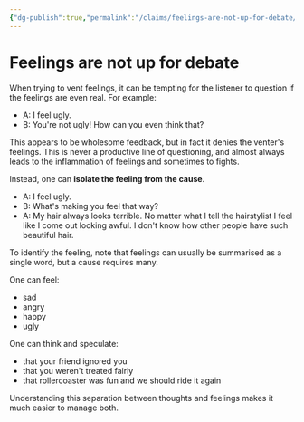```yaml
---
{"dg-publish":true,"permalink":"/claims/feelings-are-not-up-for-debate/","title":"Feelings are not up for debate","tags":["claim","published"],"updated":"2025-05-30T21:57:25.210-07:00"}
---
```



# Feelings are not up for debate

When trying to vent feelings, it can be tempting for the listener to question if the feelings are even real. For example:

- A: I feel ugly.
- B: You're not ugly! How can you even think that?

This appears to be wholesome feedback, but in fact it denies the venter's feelings. This is never a productive line of questioning, and almost always leads to the inflammation of feelings and sometimes to fights. 

Instead, one can **isolate the feeling from the cause**.

- A: I feel ugly.
- B: What's making you feel that way?
- A: My hair always looks terrible. No matter what I tell the hairstylist I feel like I come out looking awful. I don't know how other people have such beautiful hair.

To identify the feeling, note that feelings can usually be summarised as a single word, but a cause requires many.

One can feel:
- sad
- angry
- happy
- ugly

One can think and speculate:
- that your friend ignored you
- that you weren't treated fairly
- that rollercoaster was fun and we should ride it again

Understanding this separation between thoughts and feelings makes it much easier to manage both.

